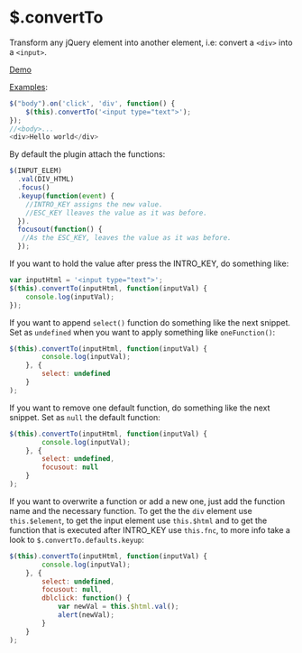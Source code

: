# $.convertTo
Transform any jQuery element into another element, i.e: convert a ```<div>``` into a ```<input>```.

[Demo](http://rodrigosaladoanaya.github.io/jqueryConvertTo/index.html)

[Examples](https://github.com/rodrigoSaladoAnaya/jqueryConvertTo/blob/master/index.html):
```javascript
$("body").on('click', 'div', function() {
	$(this).convertTo('<input type="text">');
});
//<body>...
<div>Hello world</div>
```
By default the plugin attach the functions: 
```javascript
$(INPUT_ELEM)
  .val(DIV_HTML)
  .focus()
  .keyup(function(event) {
    //INTRO_KEY assigns the new value.
    //ESC_KEY lleaves the value as it was before.
  }).
  focusout(function() {
   //As the ESC_KEY, leaves the value as it was before.
  });
```
If you want to hold the value after press the INTRO_KEY, do something like:
```javascript
var inputHtml = '<input type="text">';
$(this).convertTo(inputHtml, function(inputVal) {
	console.log(inputVal);
});
```
If you want to append ```select()``` function do something like the next snippet. Set as ```undefined``` when you want to apply something like ```oneFunction()```:
```javascript
$(this).convertTo(inputHtml, function(inputVal) {
		console.log(inputVal);
	}, {
		select: undefined
	}
);
```
If you want to remove one default function, do something like the next snippet. Set as ```null``` the default function:
```javascript
$(this).convertTo(inputHtml, function(inputVal) {
		console.log(inputVal);
	}, {
		select: undefined,
		focusout: null
	}
);
```
If you want to overwrite a function or add a new one, just add the function name and the necessary function. To get the the ```div``` element use ```this.$element```, to get the input element use ```this.$html``` and to get the function that is executed after INTRO_KEY use ```this.fnc```, to more info take a look to ```$.convertTo.defaults.keyup```:
```javascript
$(this).convertTo(inputHtml, function(inputVal) {
		console.log(inputVal);
	}, {
		select: undefined,
		focusout: null,
		dblclick: function() {
			var newVal = this.$html.val();
			alert(newVal);					
		}
	}
);
```
